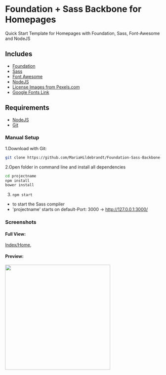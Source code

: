 # Foundation + Sass Backbone for Homepages
Quick Start Template for Homepages with Foundation, Sass, Font-Awesome and NodeJS

## Includes
- [Foundation](http://foundation.zurb.com/)
- [Sass](http://foundation.zurb.com/sites/docs/v/5.5.3/sass.html)
- [Font Awesome](http://fontawesome.io/)
- [NodeJS](https://nodejs.org/en/) 
- [License Images from Pexels.com](https://nodejs.org/en/) 
- [Google Fonts Link](https://fonts.google.com/)

## Requirements

- [NodeJS](https://nodejs.org/en/) 
- [Git](https://git-scm.com/)


### Manual Setup

1.Download with Git:

```bash
git clone https://github.com/MariaHildebrandt/Foundation-Sass-Backbone-for-Homepages projectname
```
2.Open folder in command line and install all dependencies

```bash
cd projectname
npm install
bower install
```

3. `npm start` 
- to start the Sass compiler
- 'projectname' starts on default-Port: 3000 ->  http://127.0.0.1:3000/

### Screenshots

#### Full View:
<p>
  <a href="https://postimg.org/image/knrzsm1i7/">Index/Home</a>,
</p>

#### Preview:
<p align="left">
  <img src="https://s19.postimg.org/dkk4czw2r/index.png"/  width="340">
</p>
